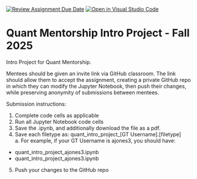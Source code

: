[![Review Assignment Due Date](https://classroom.github.com/assets/deadline-readme-button-22041afd0340ce965d47ae6ef1cefeee28c7c493a6346c4f15d667ab976d596c.svg)](https://classroom.github.com/a/MjF2i0Jl)
[![Open in Visual Studio Code](https://classroom.github.com/assets/open-in-vscode-2e0aaae1b6195c2367325f4f02e2d04e9abb55f0b24a779b69b11b9e10269abc.svg)](https://classroom.github.com/online_ide?assignment_repo_id=20838555&assignment_repo_type=AssignmentRepo)
# Quant Mentorship Intro Project - Fall 2025

Intro Project for Quant Mentorship.

Mentees should be given an invite link via GitHub classroom. The link should allow them to accept the assignment, creating a private GitHub repo in which they can modify the Jupyter Notebook, then push their changes, while preserving anonymity of submissions between mentees.

Submission instructions:
1. Complete code cells as applicable
2. Run all Jupyter Notebook code cells
3. Save the .ipynb, and additionally download the file as a pdf.
4. Save each filetype as: quant_intro_project_[GT Username].[filetype] <br>
  a. For example, if your GT Username is ajones3, you should have: <br>
  - quant_intro_project_ajones3.ipynb <br>
  - quant_intro_project_ajones3.ipynb <br>
5. Push your changes to the GitHub repo
